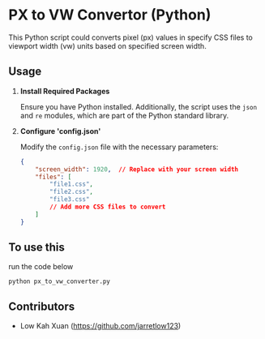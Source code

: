 # PX to VW Convertor (Python)

This Python script could converts pixel (px) values in specify CSS files to viewport width (vw) units based on specified screen width.

## Usage

1. **Install Required Packages**

   Ensure you have Python installed. Additionally, the script uses the `json` and `re` modules, which are part of the Python standard library.

2. **Configure 'config.json'**

   Modify the `config.json` file with the necessary parameters:
   ```json
   {
       "screen_width": 1920,  // Replace with your screen width
       "files": [
           "file1.css",
           "file2.css",
           "file3.css"
           // Add more CSS files to convert
       ]
   }

## To use this

run the code below 
```
python px_to_vw_converter.py
```

## Contributors

- Low Kah Xuan (https://github.com/jarretlow123)
